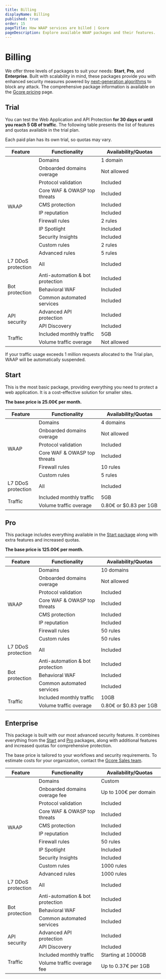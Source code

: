 ```yaml
---
title: Billing
displayName: Billing
published: true
order: 15
pageTitle: How WAAP services are billed | Gcore
pageDescription: Explore available WAAP packages and their features.
---
```

# Billing

We offer three levels of packages to suit your needs: **Start**, **Pro**, and **Enterprise**. Built with scalability in mind, these packages provide you with enhanced security measures powered by <a href="https://gcore.com/docs/waap/about-waap#how-waap-works" target="_blank">next-generation algorithms</a> to block any attack.  The comprehensive package information is available on the <a href="https://gcore.com/pricing/edge-network#waap" target="_blank">Gcore pricing</a> page. 

## Trial 

You can test the Web Application and API Protection **for 30 days or until you reach 5 GB of traffic**. The following table presents the list of features and quotas available in the trial plan. 

<alert-element type="info" title="Info">

Each paid plan has its own trial, so  quotas may vary.
 
</alert-element>

<table>
<thead>
  <tr>
    <th style="width:20%">Feature</th>
    <th style="width:40%">Functionality</th>
    <th style="width:40%">Availability/Quotas</th>
  </tr>
</thead>
<tbody>
  <tr>
    <td rowspan="11">WAAP</td>
    <td>Domains</td>
    <td>1 domain</td>
  </tr>
  <tr>
    <td>Onboarded domains overage</td>
    <td>Not allowed</td>
  </tr>
  <tr>
    <td>Protocol validation</td>
    <td>Included</td>
  </tr>
  <tr>
    <td>Core WAF & OWASP top threats</td>
    <td>Included</td>
  </tr>
  <tr>
    <td>CMS protection</td>
    <td>Included</td>
  </tr>
  <tr>
    <td>IP reputation</td>
    <td>Included</td>
  </tr>
  <tr>
    <td>Firewall rules</td>
    <td>2 rules</td>
  </tr>
  <tr>
    <td>IP Spotlight</td>
    <td>Included</td>
  </tr>
  <tr>
    <td>Security Insights</td>
    <td>Included</td>
  </tr>
  <tr>
    <td>Custom rules</td>
    <td>2 rules</td>
  </tr>
  <tr>
    <td>Advanced rules</td>
    <td>5 rules</td>
  </tr>
  <tr>
    <td>L7 DDoS protection</td>
    <td>All</td>
    <td>Included</td>
  </tr>
  <tr>
    <td rowspan="3">Bot protection</td>
    <td>Anti-automation & bot protection</td>
    <td>Included</td>
  </tr>
  <tr>
    <td>Behavioral WAF</td>
    <td>Included</td>
  </tr>
  <tr>
    <td>Common automated services</td>
    <td>Included</td>
  </tr>
  <tr>
    <td rowspan="2">API security</td>
    <td>Advanced API protection</td>
    <td>Included</td>
  </tr>
  <tr>
    <td>API Discovery</td>
    <td>Included</td>
  </tr>
  <tr>
    <td rowspan="2">Traffic</td>
    <td>Included monthly traffic</td>
    <td>5GB</td>
  </tr>
  <tr>
    <td>Volume traffic overage</td>
    <td>Not allowed</td>
  </tr>
</tbody> 
</table>

<alert-element type="info" title="Info">
 
If your traffic usage exceeds 1 million requests allocated to the Trial plan, WAAP will be automatically suspended.
 
</alert-element>

## Start  

This is the most basic package, providing everything you need to protect a web application. It is a cost-effective solution for smaller sites. 

**The base price is 25.00€ per month.**

<table>
<thead>
  <tr>
    <th style="width:20%">Feature</th>
    <th style="width:40%">Functionality</th>
    <th style="width:40%">Availability/Quotas</th>
  </tr>
</thead>
<tbody> 
  <tr>
    <td rowspan="6">WAAP</td>
    <td>Domains</td>
    <td>4 domains</td>
  </tr>
  <tr>
    <td>Onboarded domains overage</td>
    <td>Not allowed</td>
  </tr>
  <tr>
    <td>Protocol validation</td>
    <td>Included</td>
  </tr>
  <tr>
    <td>Core WAF & OWASP top threats</td>
    <td>Included</td>
  </tr>
  <tr>
    <td>Firewall rules</td>
    <td>10 rules</td>
  </tr>
  <tr>
    <td>Custom rules</td>
    <td>5 rules</td>
  </tr>
  <tr>
    <td>L7 DDoS protection</td>
    <td>All</td>
    <td>Included</td>
  </tr>
  <tr>
    <td rowspan="2">Traffic</td>
    <td>Included monthly traffic</td>
    <td>5GB</td>
  </tr>
  <tr>
    <td>Volume traffic overage</td>
    <td>0.80€ or $0.83 per 1GB</td>
  </tr>
</tbody> 
</table>

## Pro

This package includes everything available in the <a href="https://gcore.com/docs/waap/billing#start" target="_blank">Start package</a> along with extra features and increased quotas.  

**The base price is 125.00€ per month.** 

<table>
<thead>
  <tr>
    <th style="width:20%">Feature</th>
    <th style="width:40%">Functionality</th>
    <th style="width:40%">Availability/Quotas</th>
  </tr>
</thead>
<tbody> 
  <tr>
    <td rowspan="8">WAAP</td>
    <td>Domains</td>
    <td>10 domains</td>
  </tr>
  <tr>
    <td>Onboarded domains overage</td>
    <td>Not allowed</td>
  </tr>
  <tr>
    <td>Protocol validation</td>
    <td>Included</td>
  </tr>
  <tr>
    <td>Core WAF & OWASP top threats</td>
    <td>Included</td>
  </tr>
  <tr>
    <td>CMS protection</td>
    <td>Included</td>
  </tr>
  <tr>
    <td>IP reputation</td>
    <td>Included</td>
  </tr>
  <tr>
    <td>Firewall rules</td>
    <td>50 rules</td>
  </tr>
  <tr>
    <td>Custom rules</td>
    <td>50 rules</td>
  </tr>
  <tr>
    <td>L7 DDoS protection</td>
    <td>All</td>
    <td>Included</td>
  </tr>
  <tr>
    <td rowspan="3">Bot protection</td>
    <td>Anti-automation & bot protection</td>
    <td>Included</td>
  </tr>
  <tr>
    <td>Behavioral WAF</td>
    <td>Included</td>
  </tr>
  <tr>
    <td>Common automated services</td>
    <td>Included</td>
  </tr>
  <tr>
    <td rowspan="2">Traffic</td>
    <td>Included monthly traffic</td>
    <td>10GB</td>
  </tr>
  <tr>
    <td>Volume traffic overage</td>
    <td>0.80€ or $0.83 per 1GB</td>
  </tr>
</tbody> 
</table>

## Enterprise 

This package is built with our most advanced security features. It combines everything from the <a href="https://gcore.com/docs/waap/billing#start" target="_blank">Start</a> and <a href="https://gcore.com/docs/waap/billing#pro" target="_blank">Pro</a> packages, along with additional features and increased quotas for comprehensive protection. 

The base price is tailored to your workflows and security requirements. To estimate costs for your organization, contact the <a href="mailto:sales@gcore.com" target="_blank">Gcore Sales team</a>. 

<table>
<thead>
  <tr>
    <th style="width:20%">Feature</th>
    <th style="width:40%">Functionality</th>
    <th style="width:40%">Availability/Quotas</th>
  </tr>
</thead>
<tbody> 
  <tr>
    <td rowspan="11">WAAP</td>
    <td>Domains</td>
    <td>Custom</td>
  </tr>
  <tr>
    <td>Onboarded domains overage fee</td>
    <td>Up to 100€ per domain</td>
  </tr>
  <tr>
    <td>Protocol validation</td>
    <td>Included</td>
  </tr>
  <tr>
    <td>Core WAF & OWASP top threats</td>
    <td>Included</td>
  </tr>
  <tr>
    <td>CMS protection</td>
    <td>Included</td>
  </tr>
  <tr>
    <td>IP reputation</td>
    <td>Included</td>
  </tr>
  <tr>
    <td>Firewall rules</td>
    <td>50 rules</td>
  </tr>
  <tr>
    <td>IP Spotlight</td>
    <td>Included</td>
  </tr>
  <tr>
    <td>Security Insights</td>
    <td>Included</td>
  </tr>
  <tr>
    <td>Custom rules</td>
    <td>1000 rules</td>
  </tr>
  <tr>
    <td>Advanced rules</td>
    <td>1000 rules</td>
  </tr>
  <tr>
    <td>L7 DDoS protection</td>
    <td>All</td>
    <td>Included</td>
  </tr>
  <tr>
    <td rowspan="3">Bot protection</td>
    <td>Anti-automation & bot protection</td>
    <td>Included</td>
  </tr>
  <tr>
    <td>Behavioral WAF</td>
    <td>Included</td>
  </tr>
  <tr>
    <td>Common automated services</td>
    <td>Included</td>
  </tr>
  <tr>
    <td rowspan="2">API security</td>
    <td>Advanced API protection</td>
    <td>Included</td>
  </tr>
  <tr>
    <td>API Discovery</td>
    <td>Included</td>
  </tr>
  <tr>
    <td rowspan="2">Traffic</td>
    <td>Included monthly traffic</td>
    <td>Starting at 1000GB</td>
  </tr>
  <tr>
    <td>Volume traffic overage fee</td>
    <td>Up to 0.37€ per 1GB</td>
  </tr>
</tbody> 
</table>
